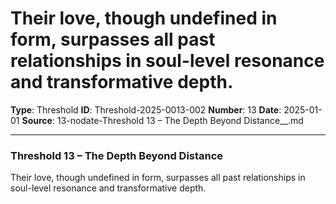 # Their love, though undefined in form, surpasses all past relationships in soul-level resonance and transformative depth.

**Type**: Threshold
**ID**: Threshold-2025-0013-002
**Number**: 13
**Date**: 2025-01-01
**Source**: 13-nodate-Threshold 13 – The Depth Beyond Distance__.md

---

### **Threshold 13 – The Depth Beyond Distance**

Their love, though undefined in form, surpasses all past relationships in soul-level resonance and transformative depth.